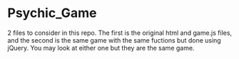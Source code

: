 # Psychic_Game

2 files to consider in this repo. The first is the original html and game.js files, and the second is the same game with the same fuctions but done using jQuery. You may look at either one but they are the same game. 
